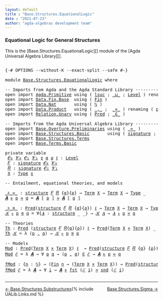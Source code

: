 ```yaml
---
layout: default
title : "Base.Structures.EquationalLogic"
date : "2021-07-23"
author: "agda-algebras development team"
---
```


### <a id="equational-logic-for-general-structures">Equational Logic for General Structures</a>

This is the [Base.Structures.EquationalLogic][] module of the [Agda Universal Algebra Library][].

<pre class="Agda">

<a id="339" class="Symbol">{-#</a> <a id="343" class="Keyword">OPTIONS</a> <a id="351" class="Pragma">--without-K</a> <a id="363" class="Pragma">--exact-split</a> <a id="377" class="Pragma">--safe</a> <a id="384" class="Symbol">#-}</a>

<a id="389" class="Keyword">module</a> <a id="396" href="Base.Structures.EquationalLogic.html" class="Module">Base.Structures.EquationalLogic</a> <a id="428" class="Keyword">where</a>

<a id="435" class="Comment">-- Imports from Agda and the Agda Standard Library --------------------------------------</a>
<a id="525" class="Keyword">open</a> <a id="530" class="Keyword">import</a> <a id="537" href="Agda.Primitive.html" class="Module">Agda.Primitive</a> <a id="552" class="Keyword">using</a> <a id="558" class="Symbol">(</a> <a id="560" href="Agda.Primitive.html#780" class="Primitive">lsuc</a> <a id="565" class="Symbol">;</a> <a id="567" href="Agda.Primitive.html#810" class="Primitive Operator">_⊔_</a> <a id="571" class="Symbol">;</a> <a id="573" href="Agda.Primitive.html#597" class="Postulate">Level</a> <a id="579" class="Symbol">)</a> <a id="581" class="Keyword">renaming</a> <a id="590" class="Symbol">(</a> <a id="592" href="Agda.Primitive.html#326" class="Primitive">Set</a> <a id="596" class="Symbol">to</a> <a id="599" class="Primitive">Type</a> <a id="604" class="Symbol">)</a>
<a id="606" class="Keyword">open</a> <a id="611" class="Keyword">import</a> <a id="618" href="Data.Fin.Base.html" class="Module">Data.Fin.Base</a>  <a id="633" class="Keyword">using</a> <a id="639" class="Symbol">(</a> <a id="641" href="Data.Fin.Base.html#1126" class="Datatype">Fin</a> <a id="645" class="Symbol">)</a>
<a id="647" class="Keyword">open</a> <a id="652" class="Keyword">import</a> <a id="659" href="Data.Nat.html" class="Module">Data.Nat</a>       <a id="674" class="Keyword">using</a> <a id="680" class="Symbol">(</a> <a id="682" href="Agda.Builtin.Nat.html#192" class="Datatype">ℕ</a> <a id="684" class="Symbol">)</a>
<a id="686" class="Keyword">open</a> <a id="691" class="Keyword">import</a> <a id="698" href="Data.Product.html" class="Module">Data.Product</a>   <a id="713" class="Keyword">using</a> <a id="719" class="Symbol">(</a> <a id="721" href="Agda.Builtin.Sigma.html#236" class="InductiveConstructor Operator">_,_</a> <a id="725" class="Symbol">;</a>  <a id="728" href="Data.Product.html#1167" class="Function Operator">_×_</a> <a id="732" class="Symbol">)</a> <a id="734" class="Keyword">renaming</a> <a id="743" class="Symbol">(</a> <a id="745" href="Agda.Builtin.Sigma.html#252" class="Field">proj₁</a> <a id="751" class="Symbol">to</a> <a id="754" class="Field">fst</a> <a id="758" class="Symbol">;</a> <a id="760" href="Agda.Builtin.Sigma.html#264" class="Field">proj₂</a> <a id="766" class="Symbol">to</a> <a id="769" class="Field">snd</a> <a id="773" class="Symbol">)</a>
<a id="775" class="Keyword">open</a> <a id="780" class="Keyword">import</a> <a id="787" href="Relation.Unary.html" class="Module">Relation.Unary</a> <a id="802" class="Keyword">using</a> <a id="808" class="Symbol">(</a> <a id="810" href="Relation.Unary.html#1101" class="Function">Pred</a> <a id="815" class="Symbol">;</a> <a id="817" href="Relation.Unary.html#1523" class="Function Operator">_∈_</a> <a id="821" class="Symbol">)</a>

<a id="824" class="Comment">-- Imports from the Agda Universal Algebra Library --------------------------------------</a>
<a id="914" class="Keyword">open</a> <a id="919" class="Keyword">import</a> <a id="926" href="Base.Overture.Preliminaries.html" class="Module">Base.Overture.Preliminaries</a> <a id="954" class="Keyword">using</a> <a id="960" class="Symbol">(</a> <a id="962" href="Base.Overture.Preliminaries.html#9650" class="Function Operator">_≈_</a> <a id="966" class="Symbol">)</a>
<a id="968" class="Keyword">open</a> <a id="973" class="Keyword">import</a> <a id="980" href="Base.Structures.Basic.html" class="Module">Base.Structures.Basic</a>       <a id="1008" class="Keyword">using</a> <a id="1014" class="Symbol">(</a> <a id="1016" href="Base.Structures.Basic.html#1264" class="Record">signature</a> <a id="1026" class="Symbol">;</a> <a id="1028" href="Base.Structures.Basic.html#1598" class="Record">structure</a> <a id="1038" class="Symbol">;</a> <a id="1040" href="Base.Structures.Basic.html#2230" class="Function Operator">_ᵒ_</a> <a id="1044" class="Symbol">)</a>
<a id="1046" class="Keyword">open</a> <a id="1051" class="Keyword">import</a> <a id="1058" href="Base.Structures.Terms.html" class="Module">Base.Structures.Terms</a>
<a id="1080" class="Keyword">open</a> <a id="1085" class="Keyword">import</a> <a id="1092" href="Base.Terms.Basic.html" class="Module">Base.Terms.Basic</a>

<a id="1110" class="Keyword">private</a> <a id="1118" class="Keyword">variable</a>
 <a id="1128" href="Base.Structures.EquationalLogic.html#1128" class="Generalizable">𝓞₀</a> <a id="1131" href="Base.Structures.EquationalLogic.html#1131" class="Generalizable">𝓥₀</a> <a id="1134" href="Base.Structures.EquationalLogic.html#1134" class="Generalizable">𝓞₁</a> <a id="1137" href="Base.Structures.EquationalLogic.html#1137" class="Generalizable">𝓥₁</a> <a id="1140" href="Base.Structures.EquationalLogic.html#1140" class="Generalizable">χ</a> <a id="1142" href="Base.Structures.EquationalLogic.html#1142" class="Generalizable">α</a> <a id="1144" href="Base.Structures.EquationalLogic.html#1144" class="Generalizable">ρ</a> <a id="1146" href="Base.Structures.EquationalLogic.html#1146" class="Generalizable">ℓ</a> <a id="1148" class="Symbol">:</a> <a id="1150" href="Agda.Primitive.html#597" class="Postulate">Level</a>
 <a id="1157" href="Base.Structures.EquationalLogic.html#1157" class="Generalizable">𝐹</a> <a id="1159" class="Symbol">:</a> <a id="1161" href="Base.Structures.Basic.html#1264" class="Record">signature</a> <a id="1171" href="Base.Structures.EquationalLogic.html#1128" class="Generalizable">𝓞₀</a> <a id="1174" href="Base.Structures.EquationalLogic.html#1131" class="Generalizable">𝓥₀</a>
 <a id="1178" href="Base.Structures.EquationalLogic.html#1178" class="Generalizable">𝑅</a> <a id="1180" class="Symbol">:</a> <a id="1182" href="Base.Structures.Basic.html#1264" class="Record">signature</a> <a id="1192" href="Base.Structures.EquationalLogic.html#1134" class="Generalizable">𝓞₁</a> <a id="1195" href="Base.Structures.EquationalLogic.html#1137" class="Generalizable">𝓥₁</a>
 <a id="1199" href="Base.Structures.EquationalLogic.html#1199" class="Generalizable">X</a> <a id="1201" class="Symbol">:</a> <a id="1203" href="Base.Structures.EquationalLogic.html#599" class="Primitive">Type</a> <a id="1208" href="Base.Structures.EquationalLogic.html#1140" class="Generalizable">χ</a>

<a id="1211" class="Comment">-- Entailment, equational theories, and models</a>

<a id="_⊧_≈_"></a><a id="1259" href="Base.Structures.EquationalLogic.html#1259" class="Function Operator">_⊧_≈_</a> <a id="1265" class="Symbol">:</a> <a id="1267" href="Base.Structures.Basic.html#1598" class="Record">structure</a> <a id="1277" href="Base.Structures.EquationalLogic.html#1157" class="Generalizable">𝐹</a> <a id="1279" href="Base.Structures.EquationalLogic.html#1178" class="Generalizable">𝑅</a> <a id="1281" class="Symbol">{</a><a id="1282" href="Base.Structures.EquationalLogic.html#1142" class="Generalizable">α</a><a id="1283" class="Symbol">}{</a><a id="1285" href="Base.Structures.EquationalLogic.html#1144" class="Generalizable">ρ</a><a id="1286" class="Symbol">}</a> <a id="1288" class="Symbol">→</a> <a id="1290" href="Base.Terms.Basic.html#2021" class="Datatype">Term</a> <a id="1295" href="Base.Structures.EquationalLogic.html#1199" class="Generalizable">X</a> <a id="1297" class="Symbol">→</a> <a id="1299" href="Base.Terms.Basic.html#2021" class="Datatype">Term</a> <a id="1304" href="Base.Structures.EquationalLogic.html#1199" class="Generalizable">X</a> <a id="1306" class="Symbol">→</a> <a id="1308" href="Base.Structures.EquationalLogic.html#599" class="Primitive">Type</a> <a id="1313" class="Symbol">_</a>
<a id="1315" href="Base.Structures.EquationalLogic.html#1315" class="Bound">𝑨</a> <a id="1317" href="Base.Structures.EquationalLogic.html#1259" class="Function Operator">⊧</a> <a id="1319" href="Base.Structures.EquationalLogic.html#1319" class="Bound">p</a> <a id="1321" href="Base.Structures.EquationalLogic.html#1259" class="Function Operator">≈</a> <a id="1323" href="Base.Structures.EquationalLogic.html#1323" class="Bound">q</a> <a id="1325" class="Symbol">=</a> <a id="1327" href="Base.Structures.EquationalLogic.html#1315" class="Bound">𝑨</a> <a id="1329" href="Base.Structures.Terms.html#1498" class="Function Operator">⟦</a> <a id="1331" href="Base.Structures.EquationalLogic.html#1319" class="Bound">p</a> <a id="1333" href="Base.Structures.Terms.html#1498" class="Function Operator">⟧</a> <a id="1335" href="Base.Overture.Preliminaries.html#9650" class="Function Operator">≈</a> <a id="1337" href="Base.Structures.EquationalLogic.html#1315" class="Bound">𝑨</a> <a id="1339" href="Base.Structures.Terms.html#1498" class="Function Operator">⟦</a> <a id="1341" href="Base.Structures.EquationalLogic.html#1323" class="Bound">q</a> <a id="1343" href="Base.Structures.Terms.html#1498" class="Function Operator">⟧</a>

<a id="_⊧_≋_"></a><a id="1346" href="Base.Structures.EquationalLogic.html#1346" class="Function Operator">_⊧_≋_</a> <a id="1352" class="Symbol">:</a> <a id="1354" href="Relation.Unary.html#1101" class="Function">Pred</a><a id="1358" class="Symbol">(</a><a id="1359" href="Base.Structures.Basic.html#1598" class="Record">structure</a> <a id="1369" href="Base.Structures.EquationalLogic.html#1157" class="Generalizable">𝐹</a> <a id="1371" href="Base.Structures.EquationalLogic.html#1178" class="Generalizable">𝑅</a> <a id="1373" class="Symbol">{</a><a id="1374" href="Base.Structures.EquationalLogic.html#1142" class="Generalizable">α</a><a id="1375" class="Symbol">}{</a><a id="1377" href="Base.Structures.EquationalLogic.html#1144" class="Generalizable">ρ</a><a id="1378" class="Symbol">})</a> <a id="1381" href="Base.Structures.EquationalLogic.html#1146" class="Generalizable">ℓ</a> <a id="1383" class="Symbol">→</a> <a id="1385" href="Base.Terms.Basic.html#2021" class="Datatype">Term</a> <a id="1390" href="Base.Structures.EquationalLogic.html#1199" class="Generalizable">X</a> <a id="1392" class="Symbol">→</a> <a id="1394" href="Base.Terms.Basic.html#2021" class="Datatype">Term</a> <a id="1399" href="Base.Structures.EquationalLogic.html#1199" class="Generalizable">X</a> <a id="1401" class="Symbol">→</a> <a id="1403" href="Base.Structures.EquationalLogic.html#599" class="Primitive">Type</a> <a id="1408" class="Symbol">_</a>
<a id="1410" href="Base.Structures.EquationalLogic.html#1410" class="Bound">𝒦</a> <a id="1412" href="Base.Structures.EquationalLogic.html#1346" class="Function Operator">⊧</a> <a id="1414" href="Base.Structures.EquationalLogic.html#1414" class="Bound">p</a> <a id="1416" href="Base.Structures.EquationalLogic.html#1346" class="Function Operator">≋</a> <a id="1418" href="Base.Structures.EquationalLogic.html#1418" class="Bound">q</a> <a id="1420" class="Symbol">=</a> <a id="1422" class="Symbol">∀{</a><a id="1424" href="Base.Structures.EquationalLogic.html#1424" class="Bound">𝑨</a> <a id="1426" class="Symbol">:</a> <a id="1428" href="Base.Structures.Basic.html#1598" class="Record">structure</a> <a id="1438" class="Symbol">_</a> <a id="1440" class="Symbol">_}</a> <a id="1443" class="Symbol">→</a> <a id="1445" href="Base.Structures.EquationalLogic.html#1410" class="Bound">𝒦</a> <a id="1447" href="Base.Structures.EquationalLogic.html#1424" class="Bound">𝑨</a> <a id="1449" class="Symbol">→</a> <a id="1451" href="Base.Structures.EquationalLogic.html#1424" class="Bound">𝑨</a> <a id="1453" href="Base.Structures.EquationalLogic.html#1259" class="Function Operator">⊧</a> <a id="1455" href="Base.Structures.EquationalLogic.html#1414" class="Bound">p</a> <a id="1457" href="Base.Structures.EquationalLogic.html#1259" class="Function Operator">≈</a> <a id="1459" href="Base.Structures.EquationalLogic.html#1418" class="Bound">q</a>

<a id="1462" class="Comment">-- Theories</a>
<a id="Th"></a><a id="1474" href="Base.Structures.EquationalLogic.html#1474" class="Function">Th</a> <a id="1477" class="Symbol">:</a> <a id="1479" href="Relation.Unary.html#1101" class="Function">Pred</a> <a id="1484" class="Symbol">(</a><a id="1485" href="Base.Structures.Basic.html#1598" class="Record">structure</a> <a id="1495" href="Base.Structures.EquationalLogic.html#1157" class="Generalizable">𝐹</a> <a id="1497" href="Base.Structures.EquationalLogic.html#1178" class="Generalizable">𝑅</a><a id="1498" class="Symbol">{</a><a id="1499" href="Base.Structures.EquationalLogic.html#1142" class="Generalizable">α</a><a id="1500" class="Symbol">}{</a><a id="1502" href="Base.Structures.EquationalLogic.html#1144" class="Generalizable">ρ</a><a id="1503" class="Symbol">})</a> <a id="1506" href="Base.Structures.EquationalLogic.html#1146" class="Generalizable">ℓ</a> <a id="1508" class="Symbol">→</a> <a id="1510" href="Relation.Unary.html#1101" class="Function">Pred</a><a id="1514" class="Symbol">(</a><a id="1515" href="Base.Terms.Basic.html#2021" class="Datatype">Term</a> <a id="1520" href="Base.Structures.EquationalLogic.html#1199" class="Generalizable">X</a> <a id="1522" href="Data.Product.html#1167" class="Function Operator">×</a> <a id="1524" href="Base.Terms.Basic.html#2021" class="Datatype">Term</a> <a id="1529" href="Base.Structures.EquationalLogic.html#1199" class="Generalizable">X</a><a id="1530" class="Symbol">)</a> <a id="1532" class="Symbol">_</a> <a id="1534" class="Comment">-- (ℓ₁ ⊔ χ)</a>
<a id="1546" href="Base.Structures.EquationalLogic.html#1474" class="Function">Th</a> <a id="1549" href="Base.Structures.EquationalLogic.html#1549" class="Bound">𝒦</a> <a id="1551" class="Symbol">=</a> <a id="1553" class="Symbol">λ</a> <a id="1555" class="Symbol">(</a><a id="1556" href="Base.Structures.EquationalLogic.html#1556" class="Bound">p</a> <a id="1558" href="Agda.Builtin.Sigma.html#236" class="InductiveConstructor Operator">,</a> <a id="1560" href="Base.Structures.EquationalLogic.html#1560" class="Bound">q</a><a id="1561" class="Symbol">)</a> <a id="1563" class="Symbol">→</a> <a id="1565" href="Base.Structures.EquationalLogic.html#1549" class="Bound">𝒦</a> <a id="1567" href="Base.Structures.EquationalLogic.html#1346" class="Function Operator">⊧</a> <a id="1569" href="Base.Structures.EquationalLogic.html#1556" class="Bound">p</a> <a id="1571" href="Base.Structures.EquationalLogic.html#1346" class="Function Operator">≋</a> <a id="1573" href="Base.Structures.EquationalLogic.html#1560" class="Bound">q</a>

<a id="1576" class="Comment">-- Models</a>
<a id="Mod"></a><a id="1586" href="Base.Structures.EquationalLogic.html#1586" class="Function">Mod</a> <a id="1590" class="Symbol">:</a> <a id="1592" href="Relation.Unary.html#1101" class="Function">Pred</a><a id="1596" class="Symbol">(</a><a id="1597" href="Base.Terms.Basic.html#2021" class="Datatype">Term</a> <a id="1602" href="Base.Structures.EquationalLogic.html#1199" class="Generalizable">X</a> <a id="1604" href="Data.Product.html#1167" class="Function Operator">×</a> <a id="1606" href="Base.Terms.Basic.html#2021" class="Datatype">Term</a> <a id="1611" href="Base.Structures.EquationalLogic.html#1199" class="Generalizable">X</a><a id="1612" class="Symbol">)</a> <a id="1614" href="Base.Structures.EquationalLogic.html#1146" class="Generalizable">ℓ</a>  <a id="1617" class="Symbol">→</a> <a id="1619" href="Relation.Unary.html#1101" class="Function">Pred</a><a id="1623" class="Symbol">(</a><a id="1624" href="Base.Structures.Basic.html#1598" class="Record">structure</a> <a id="1634" href="Base.Structures.EquationalLogic.html#1157" class="Generalizable">𝐹</a> <a id="1636" href="Base.Structures.EquationalLogic.html#1178" class="Generalizable">𝑅</a> <a id="1638" class="Symbol">{</a><a id="1639" href="Base.Structures.EquationalLogic.html#1142" class="Generalizable">α</a><a id="1640" class="Symbol">}</a> <a id="1642" class="Symbol">{</a><a id="1643" href="Base.Structures.EquationalLogic.html#1144" class="Generalizable">ρ</a><a id="1644" class="Symbol">})</a> <a id="1647" class="Symbol">_</a>  <a id="1650" class="Comment">-- (χ ⊔ ℓ₀)</a>
<a id="1662" href="Base.Structures.EquationalLogic.html#1586" class="Function">Mod</a> <a id="1666" href="Base.Structures.EquationalLogic.html#1666" class="Bound">ℰ</a> <a id="1668" class="Symbol">=</a> <a id="1670" class="Symbol">λ</a> <a id="1672" href="Base.Structures.EquationalLogic.html#1672" class="Bound">𝑨</a> <a id="1674" class="Symbol">→</a> <a id="1676" class="Symbol">∀</a> <a id="1678" href="Base.Structures.EquationalLogic.html#1678" class="Bound">p</a> <a id="1680" href="Base.Structures.EquationalLogic.html#1680" class="Bound">q</a> <a id="1682" class="Symbol">→</a> <a id="1684" class="Symbol">(</a><a id="1685" href="Base.Structures.EquationalLogic.html#1678" class="Bound">p</a> <a id="1687" href="Agda.Builtin.Sigma.html#236" class="InductiveConstructor Operator">,</a> <a id="1689" href="Base.Structures.EquationalLogic.html#1680" class="Bound">q</a><a id="1690" class="Symbol">)</a> <a id="1692" href="Relation.Unary.html#1523" class="Function Operator">∈</a> <a id="1694" href="Base.Structures.EquationalLogic.html#1666" class="Bound">ℰ</a> <a id="1696" class="Symbol">→</a> <a id="1698" href="Base.Structures.EquationalLogic.html#1672" class="Bound">𝑨</a> <a id="1700" href="Base.Structures.EquationalLogic.html#1259" class="Function Operator">⊧</a> <a id="1702" href="Base.Structures.EquationalLogic.html#1678" class="Bound">p</a> <a id="1704" href="Base.Structures.EquationalLogic.html#1259" class="Function Operator">≈</a> <a id="1706" href="Base.Structures.EquationalLogic.html#1680" class="Bound">q</a>

<a id="fMod"></a><a id="1709" href="Base.Structures.EquationalLogic.html#1709" class="Function">fMod</a> <a id="1714" class="Symbol">:</a> <a id="1716" class="Symbol">{</a><a id="1717" href="Base.Structures.EquationalLogic.html#1717" class="Bound">n</a> <a id="1719" class="Symbol">:</a> <a id="1721" href="Agda.Builtin.Nat.html#192" class="Datatype">ℕ</a><a id="1722" class="Symbol">}</a> <a id="1724" class="Symbol">→</a> <a id="1726" class="Symbol">(</a><a id="1727" href="Data.Fin.Base.html#1126" class="Datatype">Fin</a> <a id="1731" href="Base.Structures.EquationalLogic.html#1717" class="Bound">n</a> <a id="1733" class="Symbol">→</a> <a id="1735" class="Symbol">(</a><a id="1736" href="Base.Terms.Basic.html#2021" class="Datatype">Term</a> <a id="1741" href="Base.Structures.EquationalLogic.html#1199" class="Generalizable">X</a> <a id="1743" href="Data.Product.html#1167" class="Function Operator">×</a> <a id="1745" href="Base.Terms.Basic.html#2021" class="Datatype">Term</a> <a id="1750" href="Base.Structures.EquationalLogic.html#1199" class="Generalizable">X</a><a id="1751" class="Symbol">))</a> <a id="1754" class="Symbol">→</a> <a id="1756" href="Relation.Unary.html#1101" class="Function">Pred</a><a id="1760" class="Symbol">(</a><a id="1761" href="Base.Structures.Basic.html#1598" class="Record">structure</a> <a id="1771" href="Base.Structures.EquationalLogic.html#1157" class="Generalizable">𝐹</a> <a id="1773" href="Base.Structures.EquationalLogic.html#1178" class="Generalizable">𝑅</a> <a id="1775" class="Symbol">{</a><a id="1776" href="Base.Structures.EquationalLogic.html#1142" class="Generalizable">α</a><a id="1777" class="Symbol">}</a> <a id="1779" class="Symbol">{</a><a id="1780" href="Base.Structures.EquationalLogic.html#1144" class="Generalizable">ρ</a><a id="1781" class="Symbol">})</a> <a id="1784" class="Symbol">_</a>
<a id="1786" href="Base.Structures.EquationalLogic.html#1709" class="Function">fMod</a> <a id="1791" href="Base.Structures.EquationalLogic.html#1791" class="Bound">ℰ</a> <a id="1793" class="Symbol">=</a> <a id="1795" class="Symbol">λ</a> <a id="1797" href="Base.Structures.EquationalLogic.html#1797" class="Bound">𝑨</a> <a id="1799" class="Symbol">→</a> <a id="1801" class="Symbol">∀</a> <a id="1803" href="Base.Structures.EquationalLogic.html#1803" class="Bound">i</a> <a id="1805" class="Symbol">→</a> <a id="1807" href="Base.Structures.EquationalLogic.html#1797" class="Bound">𝑨</a> <a id="1809" href="Base.Structures.EquationalLogic.html#1259" class="Function Operator">⊧</a> <a id="1811" href="Base.Structures.EquationalLogic.html#754" class="Field">fst</a> <a id="1815" class="Symbol">(</a><a id="1816" href="Base.Structures.EquationalLogic.html#1791" class="Bound">ℰ</a> <a id="1818" href="Base.Structures.EquationalLogic.html#1803" class="Bound">i</a><a id="1819" class="Symbol">)</a> <a id="1821" href="Base.Structures.EquationalLogic.html#1259" class="Function Operator">≈</a> <a id="1823" href="Base.Structures.EquationalLogic.html#769" class="Field">snd</a> <a id="1827" class="Symbol">(</a><a id="1828" href="Base.Structures.EquationalLogic.html#1791" class="Bound">ℰ</a> <a id="1830" href="Base.Structures.EquationalLogic.html#1803" class="Bound">i</a><a id="1831" class="Symbol">)</a>

</pre>

--------------------------------

<span style="float:left;">[← Base.Structures.Substructures](Base.Structures.Substructures.html)</span>
<span style="float:right;">[Base.Structures.Sigma →](Base.Structures.Sigma.html)</span>

{% include UALib.Links.md %}
